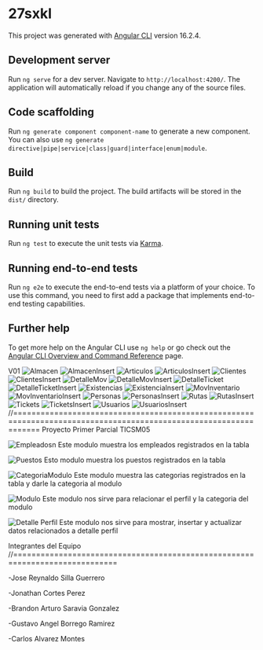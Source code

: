 # 27sxkl

This project was generated with [Angular CLI](https://github.com/angular/angular-cli) version 16.2.4.

## Development server

Run `ng serve` for a dev server. Navigate to `http://localhost:4200/`. The application will automatically reload if you change any of the source files.

## Code scaffolding

Run `ng generate component component-name` to generate a new component. You can also use `ng generate directive|pipe|service|class|guard|interface|enum|module`.

## Build

Run `ng build` to build the project. The build artifacts will be stored in the `dist/` directory.

## Running unit tests

Run `ng test` to execute the unit tests via [Karma](https://karma-runner.github.io).

## Running end-to-end tests

Run `ng e2e` to execute the end-to-end tests via a platform of your choice. To use this command, you need to first add a package that implements end-to-end testing capabilities.

## Further help

To get more help on the Angular CLI use `ng help` or go check out the [Angular CLI Overview and Command Reference](https://angular.io/cli) page.

V01
![Almacen](image.png)
![AlmacenInsert](image-1.png)
![Articulos](image-2.png)
![ArticulosInsert](image-3.png)
![Clientes](image-4.png)
![ClientesInsert](image-5.png)
![DetalleMov](image-6.png)
![DetalleMovInsert](image-7.png)
![DetalleTicket](image-9.png)
![DetalleTicketInsert](image-12.png)
![Existencias](image-10.png)
![ExistenciaInsert](image-11.png)
![MovInventario](image-13.png)
![MovInventarioInsert](image-14.png)
![Personas](image-15.png)
![PersonasInsert](image-16.png)
![Rutas](image-17.png)
![RutasInsert](image-18.png)
![Tickets](image-19.png)
![TicketsInsert](image-20.png)
![Usuarios](image-21.png)
![UsuariosInsert](image-22.png)
//==================================================================================================================
Proyecto Primer Parcial TICSM05

![Empleadosn](image-23.png)
Este modulo muestra los empleados registrados en la tabla

![Puestos](image-24.png)
Esto modulo muestra los puestos registrados en la tabla

![CategoriaModulo](image-25.png)
Este modulo muestra las categorias registrados en la tabla y darle la categoria al modulo

![Modulo](image-26.png)
Este modulo nos sirve para relacionar el perfil y la categoria del modulo

![Detalle Perfil](image-27.png)
Este modulo nos sirve para mostrar, insertar y actualizar datos relacionados a detalle perfil


Integrantes del Equipo
//=============================================================================

-Jose Reynaldo Silla Guerrero

-Jonathan Cortes Perez

-Brandon Arturo Saravia Gonzalez

-Gustavo Angel Borrego Ramirez

-Carlos Alvarez Montes